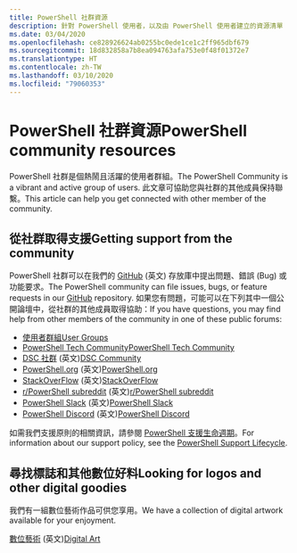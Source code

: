 ```yaml
---
title: PowerShell 社群資源
description: 針對 PowerShell 使用者，以及由 PowerShell 使用者建立的資源清單
ms.date: 03/04/2020
ms.openlocfilehash: ce828926624ab0255bc0ede1ce1c2ff965dbf679
ms.sourcegitcommit: 18d832858a7b8ea094763afa753e0f48f01372e7
ms.translationtype: HT
ms.contentlocale: zh-TW
ms.lasthandoff: 03/10/2020
ms.locfileid: "79060353"
---
```

# <a name="powershell-community-resources"></a><span data-ttu-id="a8fa7-103">PowerShell 社群資源</span><span class="sxs-lookup"><span data-stu-id="a8fa7-103">PowerShell community resources</span></span>

<span data-ttu-id="a8fa7-104">PowerShell 社群是個熱鬧且活躍的使用者群組。</span><span class="sxs-lookup"><span data-stu-id="a8fa7-104">The PowerShell Community is a vibrant and active group of users.</span></span> <span data-ttu-id="a8fa7-105">此文章可協助您與社群的其他成員保持聯繫。</span><span class="sxs-lookup"><span data-stu-id="a8fa7-105">This article can help you get connected with other member of the community.</span></span>

## <a name="getting-support-from-the-community"></a><span data-ttu-id="a8fa7-106">從社群取得支援</span><span class="sxs-lookup"><span data-stu-id="a8fa7-106">Getting support from the community</span></span>

<span data-ttu-id="a8fa7-107">PowerShell 社群可以在我們的 [GitHub](https://github.com/powershell/powershell/issues) \(英文\) 存放庫中提出問題、錯誤 (Bug) 或功能要求。</span><span class="sxs-lookup"><span data-stu-id="a8fa7-107">The PowerShell community can file issues, bugs, or feature requests in our [GitHub](https://github.com/powershell/powershell/issues) repository.</span></span> <span data-ttu-id="a8fa7-108">如果您有問題，可能可以在下列其中一個公開論壇中，從社群的其他成員取得協助：</span><span class="sxs-lookup"><span data-stu-id="a8fa7-108">If you have questions, you may find help from other members of the community in one of these public forums:</span></span>

- [<span data-ttu-id="a8fa7-109">使用者群組</span><span class="sxs-lookup"><span data-stu-id="a8fa7-109">User Groups</span></span>](https://aka.ms/psusergroup)
- [<span data-ttu-id="a8fa7-110">PowerShell Tech Community</span><span class="sxs-lookup"><span data-stu-id="a8fa7-110">PowerShell Tech Community</span></span>](https://techcommunity.microsoft.com/t5/PowerShell/ct-p/WindowsPowerShell)
- <span data-ttu-id="a8fa7-111">[DSC 社群](https://dsccommunity.org/) \(英文\)</span><span class="sxs-lookup"><span data-stu-id="a8fa7-111">[DSC Community](https://dsccommunity.org/)</span></span>
- <span data-ttu-id="a8fa7-112">[PowerShell.org](https://powershell.org/) \(英文\)</span><span class="sxs-lookup"><span data-stu-id="a8fa7-112">[PowerShell.org](https://powershell.org/)</span></span>
- <span data-ttu-id="a8fa7-113">[StackOverFlow](https://stackoverflow.com/questions/tagged/powershell) \(英文\)</span><span class="sxs-lookup"><span data-stu-id="a8fa7-113">[StackOverFlow](https://stackoverflow.com/questions/tagged/powershell)</span></span>
- <span data-ttu-id="a8fa7-114">[r/PowerShell subreddit](https://www.reddit.com/r/PowerShell/) \(英文\)</span><span class="sxs-lookup"><span data-stu-id="a8fa7-114">[r/PowerShell subreddit](https://www.reddit.com/r/PowerShell/)</span></span>
- <span data-ttu-id="a8fa7-115">[PowerShell Slack](https://join.slack.com/t/powershell/shared_invite/enQtNjk2ODE4MTkxNTY4LWJlOTU3NzBiYWFiMjM3Mzg3M2E5OGJiNGE4YjVhODVlNWNlY2I2ZWRkNGY2NjE4MThiYTg4OWI5NjA4MDM3ZjQ) \(英文\)</span><span class="sxs-lookup"><span data-stu-id="a8fa7-115">[PowerShell Slack](https://join.slack.com/t/powershell/shared_invite/enQtNjk2ODE4MTkxNTY4LWJlOTU3NzBiYWFiMjM3Mzg3M2E5OGJiNGE4YjVhODVlNWNlY2I2ZWRkNGY2NjE4MThiYTg4OWI5NjA4MDM3ZjQ)</span></span>
- <span data-ttu-id="a8fa7-116">[PowerShell Discord](https://discord.gg/Ju25cw6) \(英文\)</span><span class="sxs-lookup"><span data-stu-id="a8fa7-116">[PowerShell Discord](https://discord.gg/Ju25cw6)</span></span>

<span data-ttu-id="a8fa7-117">如需我們支援原則的相關資訊，請參閱 [PowerShell 支援生命週期](/powershell/scripting/powershell-support-lifecycle)。</span><span class="sxs-lookup"><span data-stu-id="a8fa7-117">For information about our support policy, see the [PowerShell Support Lifecycle](/powershell/scripting/powershell-support-lifecycle).</span></span>

## <a name="looking-for-logos-and-other-digital-goodies"></a><span data-ttu-id="a8fa7-118">尋找標誌和其他數位好料</span><span class="sxs-lookup"><span data-stu-id="a8fa7-118">Looking for logos and other digital goodies</span></span>

<span data-ttu-id="a8fa7-119">我們有一組數位藝術作品可供您享用。</span><span class="sxs-lookup"><span data-stu-id="a8fa7-119">We have a collection of digital artwork available for your enjoyment.</span></span>

<span data-ttu-id="a8fa7-120">[數位藝術](https://docs.microsoft.com/powershell/scripting/community/digital-art.md) \(英文\)</span><span class="sxs-lookup"><span data-stu-id="a8fa7-120">[Digital Art](https://docs.microsoft.com/powershell/scripting/community/digital-art.md)</span></span>
